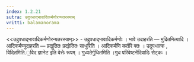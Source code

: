 ```yaml
---
index: 1.2.21
sutra: उदुपधाद्भावादिकर्मणोरन्यतरस्याम्
vritti: balamanorama
---
```


<<उदुपधाद्भावादिकर्मणोरन्यतरस्याम्>> - उदुपधाद्भावादिकर्मणोः । भावे उदाहरति —  मुदितमित्यादि । आदिकर्मण्युदाहरति —  प्रद्युतितः प्रद्योतितः साधुरिति । आदिकर्मणि कर्तरि क्तः । उदुपधात्क , विदितमिति.॒विद ज्ञानेट इति वेत्तेः रूपम् । गुध्यतेर्गुधितमिति ।गुध परिवेष्टने॑दिवादिः सेट्कः ।